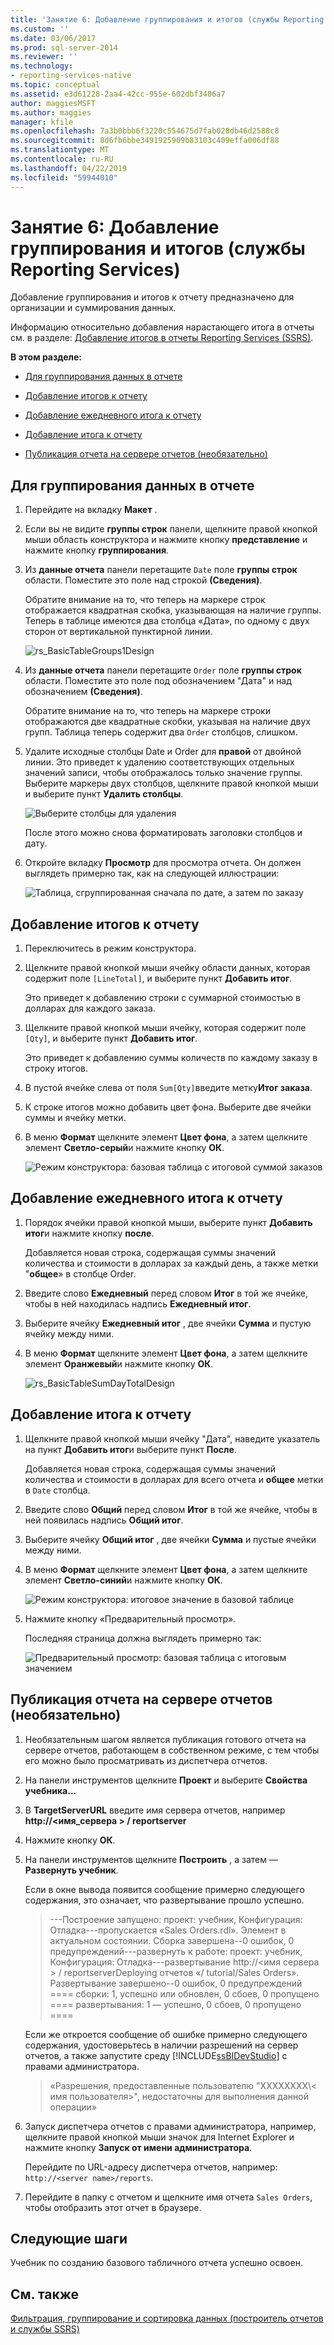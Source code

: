 ```yaml
---
title: 'Занятие 6: Добавление группирования и итогов (службы Reporting Services) | Документация Майкрософт'
ms.custom: ''
ms.date: 03/06/2017
ms.prod: sql-server-2014
ms.reviewer: ''
ms.technology:
- reporting-services-native
ms.topic: conceptual
ms.assetid: e3d61228-2aa4-42cc-955e-602dbf3406a7
author: maggiesMSFT
ms.author: maggies
manager: kfile
ms.openlocfilehash: 7a3b0bbb6f3220c554675d7fab028db46d2588c8
ms.sourcegitcommit: 8d6fb6bbe3491925909b83103c409effa006df88
ms.translationtype: MT
ms.contentlocale: ru-RU
ms.lasthandoff: 04/22/2019
ms.locfileid: "59944010"
---
```

# <a name="lesson-6-adding-grouping-and-totals-reporting-services"></a>Занятие 6: Добавление группирования и итогов (службы Reporting Services)
  Добавление группирования и итогов к отчету предназначено для организации и суммирования данных.  
  
 Информацию относительно добавления нарастающего итога в отчеты см. в разделе: [Добавление итогов в отчеты Reporting Services (SSRS)](https://www.tutorialgateway.org/add-total-and-subtotal-to-ssrs-report/).  
  
 **В этом разделе:**  
  
-   [Для группирования данных в отчете](#bkmk_groupdata)  
  
-   [Добавление итогов к отчету](#bkmk_addtotals)  
  
-   [Добавление ежедневного итога к отчету](#bkmk_adddailytotal)  
  
-   [Добавление итога к отчету](#bkmk_addgrandtotal)  
  
-   [Публикация отчета на сервере отчетов (необязательно)](#bkmk_publishreport)  
  
##  <a name="bkmk_groupdata"></a> Для группирования данных в отчете  
  
1.  Перейдите на вкладку **Макет** .  
  
2.  Если вы не видите **группы строк** панели, щелкните правой кнопкой мыши область конструктора и нажмите кнопку **представление** и нажмите кнопку **группирования**.  
  
3.  Из **данные отчета** панели перетащите `Date` поле **группы строк** области. Поместите это поле над строкой **(Сведения)**.  
  
     Обратите внимание на то, что теперь на маркере строк отображается квадратная скобка, указывающая на наличие группы. Теперь в таблице имеются два столбца «Дата», по одному с двух сторон от вертикальной пунктирной линии.  
  
     ![](../../2014/tutorials/media/rs-basictablegroups1design.gif "rs_BasicTableGroups1Design")  
  
4.  Из **данные отчета** панели перетащите `Order` поле **группы строк** области. Поместите это поле под обозначением "Дата" и над обозначением **(Сведения)**.  
  
     Обратите внимание на то, что теперь на маркере строки отображаются две квадратные скобки, указывая на наличие двух групп. Таблица теперь содержит два `Order` столбцов, слишком.  
  
5.  Удалите исходные столбцы Date и Order для **правой** от двойной линии. Это приведет к удалению соответствующих отдельных значений записи, чтобы отображалось только значение группы. Выберите маркеры двух столбцов, щелкните правой кнопкой мыши и выберите пункт **Удалить столбцы**.  
  
     ![Выберите столбцы для удаления](../../2014/tutorials/media/rs-basictablegroupsdeletecols.gif "Выберите столбцы для удаления")  
  
     После этого можно снова форматировать заголовки столбцов и дату.  
  
6.  Откройте вкладку **Просмотр** для просмотра отчета. Он должен выглядеть примерно так, как на следующей иллюстрации:  
  
     ![Таблица, сгруппированная сначала по дате, а затем по заказу](../../2014/tutorials/media/rs-basictablegroupspreview.gif "Таблица, сгруппированная сначала по дате, а затем по заказу")  
  
##  <a name="bkmk_addtotals"></a> Добавление итогов к отчету  
  
1.  Переключитесь в режим конструктора.  
  
2.  Щелкните правой кнопкой мыши ячейку области данных, которая содержит поле `[LineTotal]`, и выберите пункт **Добавить итог**.  
  
     Это приведет к добавлению строки с суммарной стоимостью в долларах для каждого заказа.  
  
3.  Щелкните правой кнопкой мыши ячейку, которая содержит поле `[Qty]`, и выберите пункт **Добавить итог**.  
  
     Это приведет к добавлению суммы количеств по каждому заказу в строку итогов.  
  
4.  В пустой ячейке слева от поля `Sum[Qty]`введите метку**Итог заказа**.  
  
5.  К строке итогов можно добавить цвет фона. Выберите две ячейки суммы и ячейку метки.  
  
6.  В меню **Формат** щелкните элемент **Цвет фона**, а затем щелкните элемент **Светло-серый**и нажмите кнопку **ОК**.  
  
     ![Режим конструктора: базовая таблица с итоговой суммой заказов](../../2014/tutorials/media/rs-basictablesumlinetotaldesign.gif "режим конструктора: базовая таблица с итоговой суммой заказов")  
  
##  <a name="bkmk_adddailytotal"></a> Добавление ежедневного итога к отчету  
  
1.  Порядок ячейки правой кнопкой мыши, выберите пункт **Добавить итог**и нажмите кнопку **после**.  
  
     Добавляется новая строка, содержащая суммы значений количества и стоимости в долларах за каждый день, а также метки "**общее**» в столбце Order.  
  
2.  Введите слово **Ежедневный** перед словом **Итог** в той же ячейке, чтобы в ней находилась надпись **Ежедневный итог**.  
  
3.  Выберите ячейку **Ежедневный итог** , две ячейки **Сумма** и пустую ячейку между ними.  
  
4.  В меню **Формат** щелкните элемент **Цвет фона**, а затем щелкните элемент **Оранжевый**и нажмите кнопку **ОК**.  
  
     ![](../../2014/tutorials/media/rs-basictablesumdaytotaldesign.gif "rs_BasicTableSumDayTotalDesign")  
  
##  <a name="bkmk_addgrandtotal"></a> Добавление итога к отчету  
  
1.  Щелкните правой кнопкой мыши ячейку "Дата", наведите указатель на пункт **Добавить итог**и выберите пункт **После**.  
  
     Добавляется новая строка, содержащая суммы значений количества и стоимости в долларах для всего отчета и **общее** метки в `Date` столбца.  
  
2.  Введите слово **Общий** перед словом **Итог** в той же ячейке, чтобы в ней появилась надпись **Общий итог**.  
  
3.  Выберите ячейку **Общий итог** , две ячейки **Сумма** и пустые ячейки между ними.  
  
4.  В меню **Формат** щелкните элемент **Цвет фона**, а затем щелкните элемент **Светло-синий**и нажмите кнопку **ОК**.  
  
     ![Режим конструктора: итоговое значение в базовой таблице](../../2014/tutorials/media/rs-basictablesumgrandtotaldesign.gif "Режим конструктора: итоговое значение в базовой таблице")  
  
5.  Нажмите кнопку «Предварительный просмотр».  
  
     Последняя страница должна выглядеть примерно так:  
  
     ![Предварительный просмотр: базовая таблица с итоговым значением](../../2014/tutorials/media/rs-basictablesumgrandtotalpreview.gif "Предварительный просмотр: базовая таблица с итоговым значением")  
  
##  <a name="bkmk_publishreport"></a> Публикация отчета на сервере отчетов (необязательно)  
  
1.  Необязательным шагом является публикация готового отчета на сервере отчетов, работающем в собственном режиме, с тем чтобы его можно было просматривать из диспетчера отчетов.  
  
2.  На панели инструментов щелкните **Проект** и выберите **Свойства учебника...**  
  
3.  В **TargetServerURL** введите имя сервера отчетов, например **http://\<имя_сервера > / reportserver**  
  
4.  Нажмите кнопку **ОК**.  
  
5.  На панели инструментов щелкните **Построить** , а затем ― **Развернуть учебник**.  
  
     Если в окне вывода появится сообщение примерно следующего содержания, это означает, что развертывание прошло успешно.  
  
    > ---Построение запущено: проект: учебник, Конфигурация: Отладка---пропускается «Sales Orders.rdl». Элемент в актуальном состоянии. Сборка завершена--0 ошибок, 0 предупреждений---развернуть к работе: проект: учебник, Конфигурация: Отладка---развертывание http://\<имя сервера > / reportserverDeploying отчетов «/ tutorial/Sales Orders». Развертывание завершено--0 ошибок, 0 предупреждений ==== сборки: 1, успешно или обновлен, 0 сбоев, 0 пропущено ==== развертывания: 1 — успешно, 0 сбоев, 0 пропущено ====  
  
     Если же откроется сообщение об ошибке примерно следующего содержания, удостоверьтесь в наличии разрешений на сервер отчетов, а также запустите среду [!INCLUDE[ssBIDevStudio](../includes/ssbidevstudio-md.md)] с правами администратора.  
  
    > «Разрешения, предоставленные пользователю "XXXXXXXX\\< имя пользователя\>", недостаточны для выполнения данной операции»  
  
6.  Запуск диспетчера отчетов с правами администратора, например, щелкните правой кнопкой мыши значок для Internet Explorer и нажмите кнопку **Запуск от имени администратора**.  
  
     Перейдите по URL-адресу диспетчера отчетов, например: `http://<server name>/reports`.  
  
7.  Перейдите в папку с отчетом и щелкните имя отчета `Sales Orders`, чтобы отобразить этот отчет в браузере.  
  
## <a name="next-steps"></a>Следующие шаги  
 Учебник по созданию базового табличного отчета успешно освоен.  
  
## <a name="see-also"></a>См. также  
 [Фильтрация, группирование и сортировка данных (построитель отчетов и службы SSRS)](report-design/filter-group-and-sort-data-report-builder-and-ssrs.md)  
  
  
